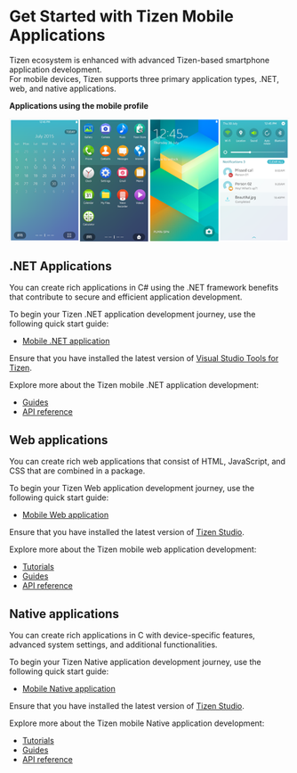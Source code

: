 # Get Started with Tizen Mobile Applications

Tizen ecosystem is enhanced with advanced Tizen-based smartphone application development.  
For mobile devices, Tizen supports three primary application types, .NET, web, and native applications.

**Applications using the mobile profile**

![Applications using the mobile profile](media/profile_mobile.png)

## .NET Applications
You can create rich applications in C# using the .NET framework benefits that contribute to secure and efficient application development. 

To begin your Tizen .NET application development journey, use the following quick start guide:
-   [Mobile .NET application](../dotnet/guides/user-interface/xamarin/mobile/first-app.md)

Ensure that you have installed the latest version of [Visual Studio Tools for Tizen](https://marketplace.visualstudio.com/items?itemName=tizen.VSToolsforTizen).
	
Explore more about the Tizen mobile .NET application development:
-   [Guides](../dotnet/guides/index.md)
-   [API reference ](../dotnet/api/overview.md)

## Web applications
You can create rich web applications that consist of HTML, JavaScript, and CSS that are combined in a package. 

To begin your Tizen Web application development journey, use the following quick start guide:
-   [Mobile Web application](../web/get-started/mobile/first-app.md)

Ensure that you have installed the latest version of [Tizen Studio](https://developer.tizen.org/development/tizen-studio/download).

Explore more about the Tizen mobile web application development:
-   [Tutorials](../web/tutorials/overview.md)
-   [Guides](../web/guides/index.md)
-   [API reference](../web/api/index.md) 

## Native applications
You can create rich applications in C with device-specific features, advanced system settings, and additional functionalities.

To begin your Tizen Native application development journey, use the following quick start guide:
-   [Mobile Native application](../native/get-started/mobile/first-app.md)

Ensure that you have installed the latest version of [Tizen Studio](https://developer.tizen.org/development/tizen-studio/download).

Explore more about the Tizen mobile Native application development:
-   [Tutorials](../native/tutorials/overview.md)
-   [Guides](../native/guides/index.md)
-   [API reference](../native/api/overview.md)

